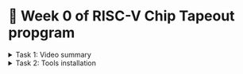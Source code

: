 # 🎯 Week 0 of RISC-V Chip Tapeout propgram 
<details>
   <summary>Task 1: Video summary</summary>     
   
## Step 1: Define the goal 🚀  
- Application in C → compile →  expected output **O₀**  
- Build a high-level C spec of the processor (not Verilog)  
- Compile the app on spec (e.g. RISC-V GCC / ARM GCC / x86 GCC) → output **O₁**  
- If **O₀ = O₁**, freeze the specification  

---

## Step 2: RTL implementation 🔧  
- Write synthesizable RTL (Verilog), making sure everything is convertible to gates  
- Run same application → output **O₂**  
- Check **O₁ = O₂**  

---

## Step 3: SoC integration ⚙️  
- Separate processor and peripherals in Verilog  
  - **Macros**: repeatable digital blocks  
  - **Analog IPs**: e.g. ADC/DAC for converting analog signals → digital  
- Integrate periph + GPIO etc, run application → output **O₃**  
- Check **O₁ = O₂ = O₃**

---

## Microprocessor vs Microcontroller 🧠  

| Type | What’s inside | 
|------|----------------|------------|
| **Microprocessor (MPU)** | CPU core (ALU, control logic, registers, etc.). Needs external memory, I/O, timers.
| **Microcontroller (MCU)** | CPU + memory (program & data) + I/O + peripherals (timers, ADC/DAC, etc.), all on one chip.

---

## Step 4: Physical Implementation & Tape-out 🏗️  
- Floor-planning → placement → clock tree synthesis (CTS) → routing  
- Produce **GDSII** file (fab input)  
- Run checks: **DRC** (Design Rule Check), **LVS** (Layout vs Schematic)
- **Tape-out**: send to fab  

---

## Step 5: Bring-up & Final Verification 🔍  
- Receive silicon (“tape-in”) → build board with memory, peripherals etc.  
- Load software (via USB or appropriate interface), run the target application → output **O₄**  
- Verify **O₁ = O₂ = O₃ = O₄**  

---

## ✅ Success & Next Steps  
When all outputs are equal, the design is verified: the chip can run the application correctly.  
Then: consider productization, identifying market fit, deployment paths, etc.

</details>

<details>

<summary>Task 2: Tools installation </summary>

## Yosys
```
$ git clone https://github.com/YosysHQ/yosys.git
$ cd yosys
$ sudo apt install make (If make is not installed please install it)
$ sudo apt-get install build-essential clang bison flex \
libreadline-dev gawk tcl-dev libffi-dev git \
graphviz xdot pkg-config python3 libboost-system-dev \
libboost-python-dev libboost-filesystem-dev zlib1g-dev
$ make config-gcc
$ make
$ sudo make install
```
<img width="804" height="627" alt="Screenshot 2025-09-19 at 5 21 06 PM" src="https://github.com/user-attachments/assets/22e4110a-4e47-4dc9-88f0-f3df4294b3a6" />

## Iverilog
```
$ sudo apt-get install iverilog
```
<img width="802" height="639" alt="Screenshot 2025-09-19 at 5 25 18 PM" src="https://github.com/user-attachments/assets/c382d0ee-baa0-44c4-8a91-9e3674be777a" />

## GTKWave
```
$ sudo apt install gtkwave

```
<img width="1000" height="900" alt="Screenshot 2025-09-19 at 5 30 42 PM" src="https://github.com/user-attachments/assets/4a28f5b7-5f0c-4845-ba99-7b8f8b72b6fb" />
<details>

